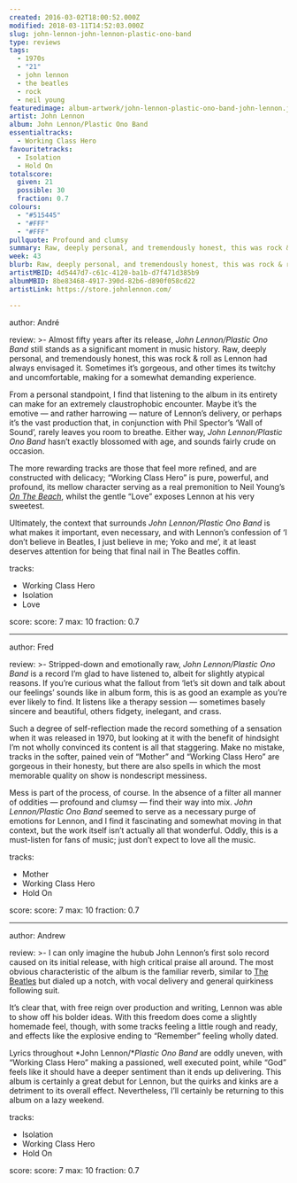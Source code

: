 ```yaml
---
created: 2016-03-02T18:00:52.000Z
modified: 2018-03-11T14:52:03.000Z
slug: john-lennon-john-lennon-plastic-ono-band
type: reviews
tags:
  - 1970s
  - "21"
  - john lennon
  - the beatles
  - rock
  - neil young
featuredimage: album-artwork/john-lennon-plastic-ono-band-john-lennon.jpg
artist: John Lennon
album: John Lennon/Plastic Ono Band
essentialtracks:
  - Working Class Hero
favouritetracks:
  - Isolation
  - Hold On
totalscore:
  given: 21
  possible: 30
  fraction: 0.7
colours:
  - "#515445"
  - "#FFF"
  - "#FFF"
pullquote: Profound and clumsy
summary: Raw, deeply personal, and tremendously honest, this was rock & roll as Lennon had always envisaged it. Sometimes it’s gorgeous, and other times its twitchy and uncomfortable, making for a somewhat demanding experience.
week: 43
blurb: Raw, deeply personal, and tremendously honest, this was rock & roll as Lennon had envisaged it. Sometimes it's gorgeous, others twitchy and uncomfortable.
artistMBID: 4d5447d7-c61c-4120-ba1b-d7f471d385b9
albumMBID: 8be83468-4917-390d-82b6-d890f058cd22
artistLink: https://store.johnlennon.com/

---
```


author: André

review: >-
  Almost fifty years after its release, *John Lennon/Plastic Ono Band* still stands as a significant moment in music history. Raw, deeply personal, and tremendously honest, this was rock & roll as Lennon had always envisaged it. Sometimes it’s gorgeous, and other times its twitchy and uncomfortable, making for a somewhat demanding experience. 
  
  From a personal standpoint, I find that listening to the album in its entirety can make for an extremely claustrophobic encounter. Maybe it’s the emotive — and rather harrowing — nature of Lennon’s delivery, or perhaps it’s the vast production that, in conjunction with Phil Spector’s ‘Wall of Sound’, rarely leaves you room to breathe. Either way, *John Lennon/Plastic Ono Band* hasn’t exactly blossomed with age, and sounds fairly crude on occasion. 
  
  The more rewarding tracks are those that feel more refined, and are constructed with delicacy; “Working Class Hero” is pure, powerful, and profound, its mellow character serving as a real premonition to Neil Young’s [*On The Beach*](/reviews/neil-young-on-the-beach/), whilst the gentle “Love” exposes Lennon at his very sweetest. 
  
  Ultimately, the context that surrounds *John Lennon/Plastic Ono Band* is what makes it important, even necessary, and with Lennon’s confession of ‘I don’t believe in Beatles, I just believe in me; Yoko and me’, it at least deserves attention for being that final nail in The Beatles coffin.

tracks:
  - Working Class Hero
  - ­Isolation
  - ­Love

score:
  score: 7
  max: 10
  fraction: 0.7

---

author: Fred

review: >-
  Stripped-down and emotionally raw, *John Lennon/Plastic Ono Band* is a record I’m glad to have listened to, albeit for slightly atypical reasons. If you’re curious what the fallout from ‘let’s sit down and talk about our feelings’ sounds like in album form, this is as good an example as you’re ever likely to find. It listens like a therapy session — sometimes basely sincere and beautiful, others fidgety, inelegant, and crass. 
  
  Such a degree of self-reflection made the record something of a sensation when it was released in 1970, but looking at it with the benefit of hindsight I’m not wholly convinced its content is all that staggering. Make no mistake, tracks in the softer, pained vein of “Mother” and “Working Class Hero” are gorgeous in their honesty, but there are also spells in which the most memorable quality on show is nondescript messiness. 
  
  Mess is part of the process, of course. In the absence of a filter all manner of oddities — profound and clumsy — find their way into mix. *John Lennon/Plastic Ono Band* seemed to serve as a necessary purge of emotions for Lennon, and I find it fascinating and somewhat moving in that context, but the work itself isn’t actually all that wonderful. Oddly, this is a must-listen for fans of music; just don’t expect to love all the music.

tracks:
  - Mother
  - ­Working Class Hero
  - ­Hold On

score:
  score: 7
  max: 10
  fraction: 0.7

---
author: Andrew

review: >-
  I can only imagine the hubub John Lennon’s first solo record caused on its initial release, with high critical praise all around. The most obvious characteristic of the album is the familiar reverb, similar to [The Beatles](/reviews/the-beatles-revolver/) but dialed up a notch, with vocal delivery and general quirkiness following suit. 
  
  It’s clear that, with free reign over production and writing, Lennon was able to show off his bolder ideas. With this freedom does come a slightly homemade feel, though, with some tracks feeling a little rough and ready, and effects like the explosive ending to “Remember” feeling wholly dated. 
  
  Lyrics throughout *John Lennon/**Plastic Ono Band* are oddly uneven, with “Working Class Hero” making a passioned, well executed point, while “God” feels like it should have a deeper sentiment than it ends up delivering. This album is certainly a great debut for Lennon, but the quirks and kinks are a detriment to its overall effect. Nevertheless, I’ll certainly be returning to this album on a lazy weekend.

tracks:
  - Isolation
  - ­Working Class Hero
  - ­Hold On

score:
  score: 7
  max: 10
  fraction: 0.7
